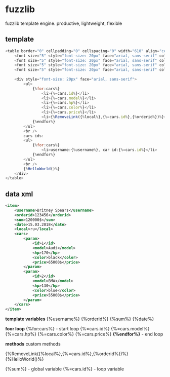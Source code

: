 # fuzzlib
fuzzlib template engine. productive, lightweight, flexible
## template
```javascript
<table border="0" cellpadding="0" cellspacing="0" width="610" align="center">
    <font size="5" style="font-size: 20px" face="arial, sans-serif" color="#834dad"> User name: {%username%} </font><br/>
    <font size="5" style="font-size: 20px" face="arial, sans-serif" color="#834dad"> order id: {%orderid%} </font><br/>
    <font size="5" style="font-size: 20px" face="arial, sans-serif" color="#834dad"> order price: {%sum%} </font><br/>
    <font size="5" style="font-size: 20px" face="arial, sans-serif" color="#834dad"> order date: {%date%} </font><br/>
    
    <div style="font-size: 20px" face="arial, sans-serif">
        <ul>
            {%for:cars%}
                <li>{%=cars.id%}</li>
                <li>{%=cars.model%}</li>
                <li>{%=cars.hp%}</li>
                <li>{%=cars.color%}</li>
                <li>{%=cars.price%}</li>
                <li>{%RemoveLink({%local%},{%=cars.id%},{%orderid%})%}</li>
            {%endfor%}
        </ul>
        <br />
        cars ids:
        <ul>
            {%for:cars%}
                <li>username:{%username%}, car id:{%=cars.id%}</li>
            {%endfor%}
        </ul>
        <br />
        {%HelloWorld()%}
    </div>
</table>
```
## data xml
```xml
<item>
    <username>Britney Spears</username>
    <orderid>123456</orderid>
    <sum>120000$</sum>
    <date>15.03.2018</date>
    <local>ru</local>
    <cars>
        <param>
            <id>1</id>
            <model>Audi</model>
            <hp>170</hp>
            <color>black</color>
            <price>65000$</price>                
        </param>
        <param>
            <id>2</id>
            <model>BMW</model>
            <hp>130</hp>
            <color>blue</color>
            <price>55000$</price>     
        </param>
    </cars>
</item>
```

**template variables**
{%username%}
{%orderid%} 
{%sum%} 
{%date%} 

**foor loop**
{%for:cars%} - start loop
	{%=cars.id%}
	{%=cars.model%}
    {%=cars.hp%}
    {%=cars.color%}
	{%=cars.price%}
**{%endfor%}** - end loop

**methods** 
custom methods

{%RemoveLink({%local%},{%=cars.id%},{%orderid%})%}
{%HelloWorld()%}
    
{%sum%} - global variable
{%=cars.id%} - loop variable
